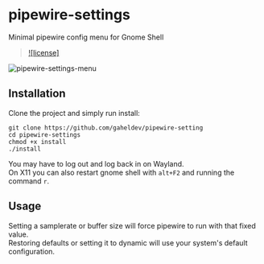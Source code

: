 # pipewire-settings
Minimal pipewire config menu for Gnome Shell

> [![license]](/LICENSE.md)

![pipewire-settings-menu](https://github.com/user-attachments/assets/6b364340-4fd1-4007-9cde-e4c709a0d55c)

## Installation
Clone the project and simply run install:
```
git clone https://github.com/gaheldev/pipewire-setting
cd pipewire-settings
chmod +x install
./install
```

You may have to log out and log back in on Wayland.\
On X11 you can also restart gnome shell with `alt+F2` and running the command `r`.

## Usage
Setting a samplerate or buffer size will force pipewire to run with that fixed value.\
Restoring defaults or setting it to dynamic will use your system's default configuration.
